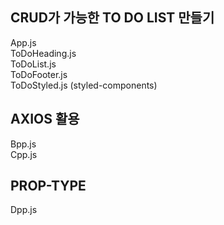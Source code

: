 
## CRUD가 가능한 TO DO LIST 만들기 
App.js <br>
ToDoHeading.js <br>
ToDoList.js <br>
ToDoFooter.js <br>
ToDoStyled.js (styled-components) <br>

## AXIOS 활용
Bpp.js<br/>
Cpp.js<br>

## PROP-TYPE
Dpp.js
